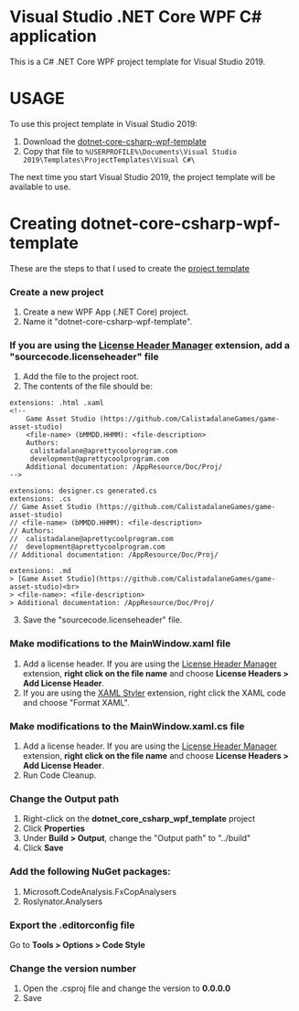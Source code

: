 # Visual Studio .NET Core WPF C# application
This is a C# .NET Core WPF project template for Visual Studio 2019.

# USAGE
To use this project template in Visual Studio 2019:
1. Download the [dotnet-core-csharp-wpf-template](template/visual-studio/csharp/dotnet-core-csharp-wpf-template/export/dotnet-core-csharp-wpf-template.zip)
2. Copy that file to `%USERPROFILE%\Documents\Visual Studio 2019\Templates\ProjectTemplates\Visual C#\`

The next time you start Visual Studio 2019, the project template will be available to use.

# Creating dotnet-core-csharp-wpf-template
These are the steps to that I used to create the [project template](template/visual-studio/csharp/dotnet-core-csharp-wpf-template/src)

### Create a new project
1. Create a new WPF App (.NET Core) project.
2. Name it "dotnet-core-csharp-wpf-template".

### If you are using the [License Header Manager](https://marketplace.visualstudio.com/items?itemName=StefanWenig.LicenseHeaderManager) extension, add a "sourcecode.licenseheader" file
1. Add the file to the project root.
2. The contents of the file should be:
```
﻿extensions: .html .xaml
<!--
	Game Asset Studio (https://github.com/CalistadalaneGames/game-asset-studio)
	<file-name> (bMMDD.HHMM): <file-description>
	Authors:
	 calistadalane@aprettycoolprogram.com
	 development@aprettycoolprogram.com
	Additional documentation: /AppResource/Doc/Proj/
-->

extensions: designer.cs generated.cs
extensions: .cs
// Game Asset Studio (https://github.com/CalistadalaneGames/game-asset-studio)
// <file-name> (bMMDD.HHMM): <file-description>
// Authors:
//	calistadalane@aprettycoolprogram.com
//	development@aprettycoolprogram.com
// Additional documentation: /AppResource/Doc/Proj/

extensions: .md
> [Game Asset Studio](https://github.com/CalistadalaneGames/game-asset-studio)<br>
> <file-name>: <file-description>
> Additional documentation: /AppResource/Doc/Proj/

```
3. Save the "sourcecode.licenseheader" file.

### Make modifications to the MainWindow.xaml file
1. Add a license header. If you are using the [License Header Manager](https://marketplace.visualstudio.com/items?itemName=StefanWenig.LicenseHeaderManager) extension, **right click on the file name** and choose **License Headers > Add License Header**.
2. If you are using the [XAML Styler](https://marketplace.visualstudio.com/items?itemName=TeamXavalon.XAMLStyler) extension, right click the XAML code and choose "Format XAML".

### Make modifications to the MainWindow.xaml.cs file
1. Add a license header. If you are using the [License Header Manager](https://marketplace.visualstudio.com/items?itemName=StefanWenig.LicenseHeaderManager) extension, **right click on the file name** and choose **License Headers > Add License Header**.
2. Run Code Cleanup.

### Change the Output path
1. Right-click on the **dotnet_core_csharp_wpf_template** project
2. Click **Properties**
3. Under **Build > Output**, change the "Output path" to "../build"
4. Click **Save**

### Add the following NuGet packages:
1. Microsoft.CodeAnalysis.FxCopAnalysers
2. Roslynator.Analysers

### Export the .editorconfig file
Go to **Tools > Options > Code Style**

### Change the version number
1. Open the .csproj file and change the version to **0.0.0.0**
2. Save